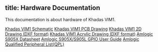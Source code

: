 title: Hardware Documentation
---

This documentation is about hardware of Khadas VIM1.

[Khadas VIM1 Schematic](https://dl.khadas.com/Hardware/VIM1/Schematic/VIM_V12_Sch.pdf)
[Khadas VIM1 PCB Drawing](https://dl.khadas.com/Hardware/VIM1/Schematic/VIM_V12_Silk.pdf)
[Khadas VIM1 2D Drawing (DXF format)](https://dl.khadas.com/Hardware/VIM1/Schematic/VIM1.dxf)
[Khadas VIM1 Acrylic Drawing (DXF format)](https://dl.khadas.com/Hardware/VIM1/Schematic/VIM1_Acrylic_top-bottom.7z)
[Amlogic S905X Datasheet](https://dl.khadas.com/Hardware/VIM1/Datasheet/S905X_Datasheet%20V0.3%2020170314publicversion-Wesion.pdf)
[Amlogic S905X/S905L GPIO User Guide](https://dl.khadas.com/Hardware/VIM1/Datasheet/Amlogic%20S905X%20S905L%20GPIO%20User%20Guide%20V0.2-Wesion.pdf)
[Amlogic Qualified Peripheral List(QPL)](https://dl.khadas.com/Hardware/VIM1/Datasheet/Amlogic_STB_Release_V3.3_QPL20170609-Wesion.pdf)

